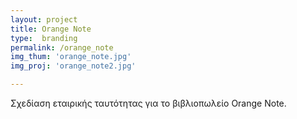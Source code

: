 ```yaml
---
layout: project
title: Orange Note
type:  branding
permalink: /orange_note
img_thum: 'orange_note.jpg'
img_proj: 'orange_note2.jpg'

---
```



Σχεδίαση εταιρικής ταυτότητας για το βιβλιοπωλείο Orange Note.
